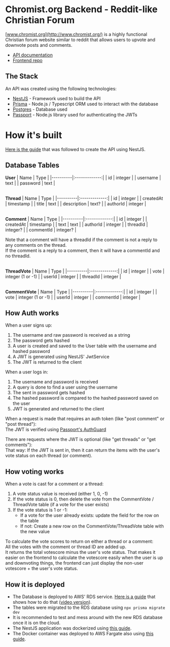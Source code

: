 # Chromist.org Backend - Reddit-like Christian Forum

[www.chromist.org](http://www.chromist.org/) is a highly functional Christian forum website similar to reddit that allows users to upvote and downvote posts and comments.<br />

- [API documentation](https://rawcdn.githack.com/jason1813/chromist-backend/e588fb5810d31baa173dfc6a75025b500829be20/api_documentation/api_documentation.html)<br/>
- [Frontend repo](https://github.com/jason1813/chromist-frontend)

## The Stack

An API was created using the following technologies:

- [NestJS](https://nestjs.com/) - Framework used to build the API
- [Prisma](https://www.prisma.io/) - Node.js / Typescript ORM used to interact with the database
- [Postgres](https://www.postgresql.org/) - Database used
- [Passport](https://www.passportjs.org/) - Node.js library used for authenticating the JWTs

# How it's built

[Here is the guide](https://youtu.be/GHTA143_b-s) that was followed to create the API using NestJS.

## Database Tables

**User**
| Name | Type |
|----------|:-------------:|
| id | integer |
| username | text |
| password | text |

<br/>**Thread**
| Name | Type |
|----------|:-------------:|
| id | integer |
| createdAt | timestamp |
| title | text |
| description | text? |
| authorId | integer |

<br/>**Comment**
| Name | Type |
|----------|:-------------:|
| id | integer |
| createdAt | timestamp |
| text | text |
| authorId | integer |
| threadId | integer? |
| commentId | integer? |

Note that a comment will have a threadId if the comment is not a reply to any comments on the thread.\
If the comment is a reply to a comment, then it will have a commentId and no threadId.

<br/>**ThreadVote**
| Name | Type |
|----------|:-------------:|
| id | integer |
| vote | integer (1 or -1) |
| userId | integer |
| threadId | integer |

<br/>**CommentVote**
| Name | Type |
|----------|:-------------:|
| id | integer |
| vote | integer (1 or -1) |
| userId | integer |
| commentId | integer |

## How Auth works

When a user signs up:

1. The username and raw password is received as a string
2. The password gets hashed
3. A user is created and saved to the User table with the username and hashed password
4. A JWT is generated using NestJS' JwtService
5. The JWT is returned to the client

When a user logs in:

1. The username and password is received
2. A query is done to find a user using the username
3. The sent in password gets hashed
4. The hashed password is compared to the hashed password saved on the user
5. JWT is generated and returned to the client

When a request is made that requires an auth token (like "post comment" or "post thread"):<br/>
The JWT is verified using [Passport's AuthGuard](https://docs.nestjs.com/security/authentication#login-route)

There are requests where the JWT is optional (like "get threads" or "get comments"):<br/>
That way: If the JWT is sent in, then it can return the items with the user's vote status on each thread (or comment).

## How voting works

When a vote is cast for a comment or a thread:

1. A vote status value is received (either 1, 0, -1)
2. If the vote status is 0, then delete the vote from the CommentVote / ThreadVote table (if a vote for the user exists)
3. If the vote status is 1 or -1:
   - If a vote for the user already exists: update the field for the row on the table
   - If not: Create a new row on the CommentVote/ThreadVote table with the new value

To calculate the vote scores to return on either a thread or a comment:<br/>
All the votes with the comment or thread ID are added up.<br/>
It returns the total votescore minus the user's vote status. That makes it easier on the frontend to calculate the votescore easily when the user is up and downvoting things, the frontend can just display the non-user votescore + the user's vote status.

## How it is deployed <br/>

- The Database is deployed to AWS' RDS service. [Here is a guide](https://www.tinystacks.com/blog-post/crud-api-express-with-rds-ecs-and-docker/) that shows how to do that ([video version](https://youtu.be/0sbkdX4zTWE)).
- The tables were migrated to the RDS database using `npx prisma migrate dev`
- It is recommended to test and mess around with the new RDS database once it is on the cloud.
- The NestJS application was dockerized using [this guide](https://notiz.dev/blog/dockerizing-nestjs-with-prisma-and-postgresql).
- The Docker container was deployed to AWS Fargate also using [this guide](https://www.tinystacks.com/blog-post/crud-api-express-with-rds-ecs-and-docker/).
